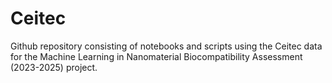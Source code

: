 # Ceitec
Github repository consisting of notebooks and scripts using the Ceitec data for the Machine Learning in Nanomaterial Biocompatibility Assessment (2023-2025) project.
